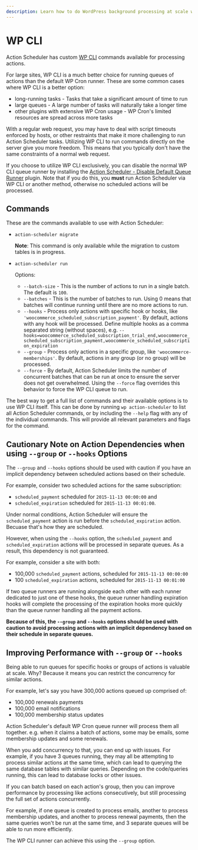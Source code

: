 ```yaml
---
description: Learn how to do WordPress background processing at scale with WP CLI and the Action Scheduler job queue.
---
```


# WP CLI

Action Scheduler has custom [WP CLI](http://wp-cli.org) commands available for processing actions.

For large sites, WP CLI is a much better choice for running queues of actions than the default WP Cron runner. These are
some common cases where WP CLI is a better option:

* long-running tasks - Tasks that take a significant amount of time to run
* large queues - A large number of tasks will naturally take a longer time
* other plugins with extensive WP Cron usage - WP Cron's limited resources are spread across more tasks

With a regular web request, you may have to deal with script timeouts enforced by hosts, or other restraints that make
it more challenging to run Action Scheduler tasks. Utilizing WP CLI to run commands directly on the server give you more
freedom. This means that you typically don't have the same constraints of a normal web request.

If you choose to utilize WP CLI exclusively, you can disable the normal WP CLI queue runner by installing
the [Action Scheduler - Disable Default Queue Runner](https://github.com/woocommerce/action-scheduler-disable-default-runner)
plugin. Note that if you do this, you **must** run Action Scheduler via WP CLI or another method, otherwise no scheduled
actions will be processed.

## Commands

These are the commands available to use with Action Scheduler:

* `action-scheduler migrate`

  **Note**: This command is only available while the migration to custom tables is in progress.

* `action-scheduler run`

  Options:
  * `--batch-size` - This is the number of actions to run in a single batch. The default is `100`.
  * `--batches` - This is the number of batches to run. Using 0 means that batches will continue running until there are
    no more actions to run.
  * `--hooks` - Process only actions with specific hook or hooks, like `'woocommerce_scheduled_subscription_payment'`.
    By default, actions with any hook will be processed. Define multiple hooks as a comma separated string (without
    spaces),
    e.g. `--hooks=woocommerce_scheduled_subscription_trial_end,woocommerce_scheduled_subscription_payment,woocommerce_scheduled_subscription_expiration`
  * `--group` - Process only actions in a specific group, like `'woocommerce-memberships'`. By default, actions in any
    group (or no group) will be processed.
  * `--force` - By default, Action Scheduler limits the number of concurrent batches that can be run at once to ensure
    the server does not get overwhelmed. Using the `--force` flag overrides this behavior to force the WP CLI queue to
    run.

The best way to get a full list of commands and their available options is to use WP CLI itself. This can be done by
running `wp action-scheduler` to list all Action Scheduler commands, or by including the `--help` flag with any of the
individual commands. This will provide all relevant parameters and flags for the command.

## Cautionary Note on Action Dependencies when using `--group` or `--hooks` Options

The `--group` and `--hooks` options should be used with caution if you have an implicit dependency between scheduled
actions based on their schedule.

For example, consider two scheduled actions for the same subscription:

* `scheduled_payment` scheduled for `2015-11-13 00:00:00` and
* `scheduled_expiration` scheduled for `2015-11-13 00:01:00`.

Under normal conditions, Action Scheduler will ensure the `scheduled_payment` action is run before
the `scheduled_expiration` action. Becuase that's how they are scheduled.

However, when using the `--hooks` option, the `scheduled_payment` and `scheduled_expiration` actions will be processed
in separate queues. As a result, this dependency is not guaranteed.

For example, consider a site with both:

* 100,000 `scheduled_payment` actions, scheduled for `2015-11-13 00:00:00`
* 100 `scheduled_expiration` actions, scheduled for `2015-11-13 00:01:00`

If two queue runners are running alongside each other with each runner dedicated to just one of these hooks, the queue
runner handling expiration hooks will complete the processing of the expiration hooks more quickly than the queue runner
handling all the payment actions.

**Because of this, the `--group` and `--hooks` options should be used with caution to avoid processing actions with an
implicit dependency based on their schedule in separate queues.**

## Improving Performance with `--group` or `--hooks`

Being able to run queues for specific hooks or groups of actions is valuable at scale. Why? Because it means you can
restrict the concurrency for similar actions.

For example, let's say you have 300,000 actions queued up comprised of:

* 100,000 renewals payments
* 100,000 email notifications
* 100,000 membership status updates

Action Scheduler's default WP Cron queue runner will process them all together. e.g. when it claims a batch of actions,
some may be emails, some membership updates and some renewals.

When you add concurrency to that, you can end up with issues. For example, if you have 3 queues running, they may all be
attempting to process similar actions at the same time, which can lead to querying the same database tables with similar
queries. Depending on the code/queries running, this can lead to database locks or other issues.

If you can batch based on each action's group, then you can improve performance by processing like actions
consecutively, but still processing the full set of actions concurrently.

For example, if one queue is created to process emails, another to process membership updates, and another to process
renewal payments, then the same queries won't be run at the same time, and 3 separate queues will be able to run more
efficiently.

The WP CLI runner can achieve this using the `--group` option.
